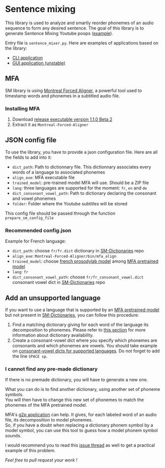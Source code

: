 # Sentence mixing

This library is used to analyze and smartly reorder phonemes of an audio sequence to form any desired sentence.
The goal of this library is to generate Sentence Mixing Youtube poops ([example](https://www.youtube.com/watch?v=ZGCoKsPXgkw)).

Entry file is ```sentence_mixer.py```.
Here are examples of applications based on the library:
- [CLI application](https://github.com/pop123123123/CLI_sentence_mixing)
- [GUI application (unstable)](https://github.com/pop123123123/SentenceMixingMaker)

## MFA

SM library is using [Montreal Forced Aligner](https://github.com/MontrealCorpusTools/Montreal-Forced-Aligner), a powerful tool used to timestamp words and phonemes in a subtitled audio file.

### Installing MFA

1. Download [release executable version 1.1.0 Beta 2](https://github.com/MontrealCorpusTools/Montreal-Forced-Aligner/releases/tag/v1.1.0-beta.2)
2. Extract it as ```Montreal-Forced-Aligner```

## JSON config file

To use the library, you have to provide a json configuration file.
Here are all the fields to add into it:

- ```dict_path```: Path to dictionnary file. This dictionnary associates every words of a language to associated phonemes
- ```align_exe```: MFA executable file
- ```trained_model```: pre-trained model MFA will use. Should be a ZIP file
- ```lang```: three languages are supported for the moment: ```fr```, ```en``` and ```de```
- ```dict_consonant_vowel_path```: Path to dictionary declaring the consonant and vowel phonemes
- ```folder```: Folder where the Youtube subtitles will be stored

This config file should be passed through the function ```prepare_sm_config_file```

### Recommended config.json

Example for French language:
- ```dict_path```: choose ```fr/fr.dict``` dictionary in [SM-Dictionaries](https://github.com/nbusser/SM-Dictionaries) repo
- ```align_exe```: ```Montreal-Forced-Aligner/bin/mfa_align```
- ```trained_model```: choose [french prosodylab model](https://github.com/MontrealCorpusTools/mfa-models/raw/master/acoustic/french_prosodylab.zip) among [MFA pretrained model](https://montreal-forced-aligner.readthedocs.io/en/latest/pretrained_models.html)
- ```lang```: ```fr```
- ```dict_consonant_vowel_path```: choose ```fr/fr_consonant_vowel.dict``` consonant vowel dict in [SM-Dictionaries](https://github.com/nbusser/SM-Dictionaries) repo

## Add an unsupported language

If you want to use a language that is supported by an [MFA pretrained model](https://montreal-forced-aligner.readthedocs.io/en/latest/pretrained_models.html) but not present in [SM-Dictionaries](https://github.com/nbusser/SM-Dictionaries), you can follow this procedure:
1. Find a matching dictionary giving for each word of the language its decomposition to phonemes. Please refer to [this section](https://montreal-forced-aligner.readthedocs.io/en/latest/pretrained_models.html#available-pronunciation-dictionaries) for more information about dictionary availability.
2. Create a consonant-vowel dict where you specify which phonemes are consonants and which phonemes are vowels. You should take example on [consonant-vowel dicts for supported languages](https://github.com/nbusser/SM-Dictionaries/blob/master/fr/fr_consonant_vowel.dict). Do not forget to add the line ```SPACE sp```.

### I cannot find any pre-made dictionary

If there is no premade dictionary, you will have to generate a new one.

What you can do is to find another dictionary, using another set of phoneme symbols.  
You will then have to change this new set of phonemes to match the phonemes of the MFA pretrained model.

MFA's [g2p application](https://github.com/nbusser/SM-Dictionaries/commit/93f7326af0142c93358d59c087e85b76740e8d82) can help. It gives, for each labeled word of an audio file, its decomposition to model phonemes.  
So, if you have a doubt when replacing a dictionary phonem symbol by a model symbol, you can use this tool to guess how a model phonem symbol sounds.

I would recommend you to read this [issue thread](https://github.com/pop123123123/sentence-mixing/issues/1) as well to get a practical example of this problem.

*Feel free to pull request your work !*

